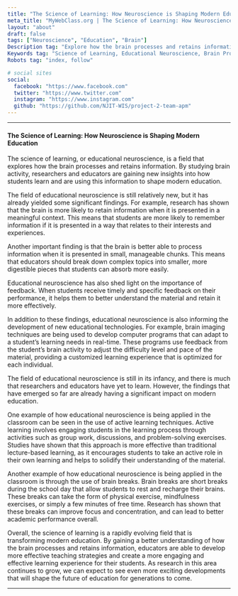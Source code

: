 ```yaml
---
title: "The Science of Learning: How Neuroscience is Shaping Modern Education"
meta_title: "MyWebClass.org | The Science of Learning: How Neuroscience is Shaping Modern Education"
layout: "about"
draft: false
tags: ["Neuroscience", "Education", "Brain"]
Description tag: "Explore how the brain processes and retains information in the field of educational neuroscience. Discover insights into how students learn and how educators are using this information to shape modern education."
Keywords tag: "Science of Learning, Educational Neuroscience, Brain Processing, Retaining Information, Teaching Strategies, Active Learning, Brain Breaks"
Robots tag: "index, follow"

# social sites
social:
  facebook: "https://www.facebook.com"
  twitter: "https://www.twitter.com"
  instagram: "https://www.instagram.com"
  github: "https://github.com/NJIT-WIS/project-2-team-apm"
---
```


---

#### The Science of Learning: How Neuroscience is Shaping Modern Education

The science of learning, or educational neuroscience, is a field that explores how the brain processes and retains information. By studying brain activity, researchers and educators are gaining new insights into how students learn and are using this information to shape modern education.

The field of educational neuroscience is still relatively new, but it has already yielded some significant findings. For example, research has shown that the brain is more likely to retain information when it is presented in a meaningful context. This means that students are more likely to remember information if it is presented in a way that relates to their interests and experiences.

Another important finding is that the brain is better able to process information when it is presented in small, manageable chunks. This means that educators should break down complex topics into smaller, more digestible pieces that students can absorb more easily.

Educational neuroscience has also shed light on the importance of feedback. When students receive timely and specific feedback on their performance, it helps them to better understand the material and retain it more effectively.

In addition to these findings, educational neuroscience is also informing the development of new educational technologies. For example, brain imaging techniques are being used to develop computer programs that can adapt to a student’s learning needs in real-time. These programs use feedback from the student’s brain activity to adjust the difficulty level and pace of the material, providing a customized learning experience that is optimized for each individual.

The field of educational neuroscience is still in its infancy, and there is much that researchers and educators have yet to learn. However, the findings that have emerged so far are already having a significant impact on modern education.

One example of how educational neuroscience is being applied in the classroom can be seen in the use of active learning techniques. Active learning involves engaging students in the learning process through activities such as group work, discussions, and problem-solving exercises. Studies have shown that this approach is more effective than traditional lecture-based learning, as it encourages students to take an active role in their own learning and helps to solidify their understanding of the material.

Another example of how educational neuroscience is being applied in the classroom is through the use of brain breaks. Brain breaks are short breaks during the school day that allow students to rest and recharge their brains. These breaks can take the form of physical exercise, mindfulness exercises, or simply a few minutes of free time. Research has shown that these breaks can improve focus and concentration, and can lead to better academic performance overall.

Overall, the science of learning is a rapidly evolving field that is transforming modern education. By gaining a better understanding of how the brain processes and retains information, educators are able to develop more effective teaching strategies and create a more engaging and effective learning experience for their students. As research in this area continues to grow, we can expect to see even more exciting developments that will shape the future of education for generations to come.

---
